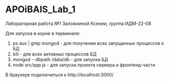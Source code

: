 # APOiBAIS_Lab_1
 Лабораторная работа №1 Заложкиной Ксении, группа ИДМ-22-08

Для запуска в корне в терминале:
1) ps aux | grep mongod - для получения всех запущенных процессов о БД
2) kill <PID> - для всех активных процессов БД
3) mongod --dbpath /data/db - для запуска БД
4) node src/app.js - для запуска проекта сервера и фронтенд-части

В браузере подключиться к http://localhost:3000/

